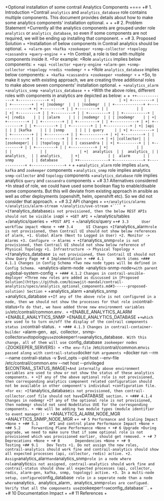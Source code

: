 +Optional installation of some contrail Analytics Components
+===
+# 1.      Introduction
+Contrail ```analytics``` and ```analytics_database``` role contains multiple components. This document provides details about how to make some analytics components' installation optional.
+
+
+# 2.      Problem Statement
+Currently all the analytics components are grouped under role ```analytics``` or ```analytics_database```, so even if some components are not required, we will be ending up installing that component.
+
+# 3.      Proposed Solution
+
+Installation of below components in Contrail analytics should be optional.
+```
+alarm-gen
+kafka
+zookeeper
+snmp-collector
+topology
+cassandra
+query-engine
+```
+
+In Contrail, a role is tied with multiple components inside it.
+For example:
+Role ```analytics``` implies below components:
+```
+api
+collector
+query-engine
+alarm-gen
+snmp-collector
+topology
+redis
+nodemgr
+```
+
+Role ```analytics_database``` implies below components:
+```
+kafka
+cassandra
+zookeeper
+nodemgr
+```
+
+So, to make it sync with existing approach, we are creating three additional roles to make above seven components' installation optional.
+```
+analytics_alarm
+analytics_snmp
+analytics_database
+```
+
+With the above roles, different roles with components in analytics are depicted as below:
+
+```
++-------------+ +-------------+
+|             | |             |
+| +---------+ | | +---------+ |
+| |nodemgr  | | | |nodemgr  | | +-------------+ +---------------+
+| +---------+ | | +---------+ | |             | |               |
+| +---------+ | | +---------+ | | +---------+ | | +-----------+ |
+| |redis    | | | |alarm    | | | |nodemgr  | | | |nodemgr    | |
+| +---------+ | | +---------+ | | +---------+ | | +-----------+ |
+| +---------+ | | +---------+ | | +---------+ | | +-----------+ |
+| |api      | | | |kafka    | | | |snmp     | | | | query     | |
+| +---------+ | | +---------+ | | +---------+ | | +-----------+ |
+| +---------+ | | +---------+ | | +---------+ | | +-----------+ |
+| |collector| | | |zookeeper| | | |topology | | | | cassandra | |
+| +---------+ | | +---------+ | | +---------+ | | +-----------+ |
+|             | |             | |             | |               |
+|  analytics  | |  analytics_ | | analytics_  | | analytics_    |
+|             | |  alarm      | | snmp        | | database      |
++-------------+ +-------------+ +-------------+ +---------------+
+```
+
+```analytics_alarm``` role implies ```alarm```, ```kafka``` and ```zookeeper``` components
+```analytics_snmp``` role implies analytics ```snmp-collector``` and ```topology``` components
+```analytics_database``` role implies analytics ```query``` and ```cassandra``` components
+
+# 3.1    Alternatives considered
+In stead of role, we could have used some boolean flag to enable/disable some components. But this will deviate from existing approach in ansible as well as other deployments (openshift, helm, openshift etc). So we did not consider that approach.
+
+# 3.2    API changes
+
+```
+/analytics/alarms
+/analytics/alarm-stream
+/analytics/uve-stream
+````
+
+If ```analytics_database``` is not provisioned, then the below REST APIs should not be visible in ```api```
+
+GET API
+```
+/analytics/tables
+/analytics/queries
+```
+POST API
+```
+/analytics/query
+```
+# 3.3      User workflow impact
+None
+
+## 3.4      UI Changes
+If ```analytics_alarm``` role is not provisioned, then Contrail UI should not show below references of alarm,
+1. Global Alarm (Next to Logged in User)
+2. Monitor -> Alarms
+3. Configure -> Alarms
+
+If ```analytics_snmp``` role is not provisioned, then Contrail UI should not show below reference of Physical Topology
+1. Infrastructure -> Physical Topology
+
+If ```analytics_database``` is not provisioned, then Contrail UI should not show Query Page
+# 4 Implementation
+
+## 4.1      Work items
+### 4.1.1 Changes in Config Schema
+Two new node types will be defined in Config Schema.
+```analytics-alarm-node```
+```analytics-snmp-node```
+with parent as ```global-system-config```
+
+### 4.1.2 Changes in contrail-ansible-deployer
+Three new roles are added as discussed in [Proposed Solution](https://github.com/biswajit-mandal/contrail-analytics/specs/analytics_optional_components.md#3------proposed-solution) Section
+```
+analytics_alarm
+analytics_snmp
+analytics_database
+```
+If any of the above role is not configured in a node, then we should not show the processes for that role in ```contrail-status```
+To do that, we have added three new environment variables in ```/etc/contrail/common.env```.
+```
+ENABLE_ANALYTICS_ALARM
+ENABLE_ANALYTICS_SNMP
+ENABLE_ANALYTICS_DATABASE
+```
+which are used to to turn on/off the display of the contrail components status in ```contrail-status```.
+
+### 4.1.3 Changes in contrail-container-builder
+```alarm-gen```, ```api```, ```collector```, ```snmp-collector``` and ```topology``` use ```zookeeper``` from ```analytics_database```. With this change, all of them will use ```config_database``` zookeeper nodes (```ZOOKEEPER_SERVERS```)
+
+The env-file ```/etc/contrail/common.env``` is passed along with contrail-status ```docker run``` arguments
+```docker run --rm --name contrail-status -v $vol_opts --pid host --env-file /etc/contrail/common.env --net host --privileged ${CONTRAIL_STATUS_IMAGE}```
+And internally above environment variables are used to show or not show the status of these analytics components.
+
+If any of the above optional role is not provisioned, then corresponding analytics component related configuration should not be available in other component's individual
+configuration file.
+For ex:
+If ```analytics_database``` is not provisioned, then contrail-collector.conf file should not have ```DATABASE``` section.
+
+### 4.1.4 Changes in nodemgr
+If any of the optional role is not provisioned, then nodemgr should not send NodeStatus UVE for the corresponding components.
+
+We will be adding two module types (module identifier to event manager):
+```
+ANALYTICS_ALARM_NODE_MGR
+ANALYTICS_SNMP_NODE_MGR
+```
+
+# 5 Performance and Scaling Impact
+None
+
+## 5.1     API and control plane Performance Impact
+None
+
+## 5.2     Forwarding Plane Performance
+None
+
+# 6 Upgrade
+During upgrade, we need to make sure that if some optional role is not provisioned which was provisioned earlier, should get removed.
+
+# 7       Deprecations
+None
+
+# 8       Dependencies
+None
+
+# 9       Testing
+## 9.1    Dev Tests
+1. Do not assign the new roles, contrail-analytics should work fine and contrail-analytics should show all expected processes (api, collector, redis) active.
+2. Assign ```analytics_alarm``` and ```analytics_snmp``` role in a node where role ```analytics``` is not assigned, contrail-analytics should work fine and contrail-status should show all expected processes (api, collector, redis, alarm-gen, kafka, snmp, topology) active.
+3. In a multi-node setup, configure ```config_database``` role in a seperate node than a node where```analytics```, ```analytics_alarm```, ```analytics_snmp``` roles are configued. Verify that all the components use ```zookeeper``` from ```config_database```.
+
+# 10      Documentation Impact
+
+# 11      References
+
